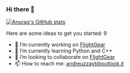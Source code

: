 ### Hi there 👋
[![Anurag's GitHub stats](https://github-readme-stats.vercel.app/api?username=matteo-andreuzza)](https://github.com/anuraghazra/github-readme-stats)


Here are some ideas to get you started:
9
- 🔭 I’m currently working on [FlightGear](https://flightgear.org)
- 🌱 I’m currently learning Python and C++
- 👯 I’m looking to collaborate on [FlightGear](https://flightgear.org) 
- 📫 How to reach me: andreuzzayt@outlook.it
